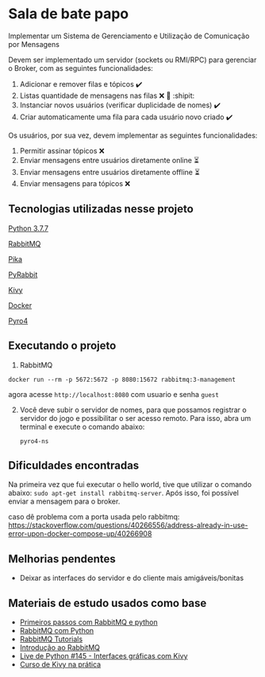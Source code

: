 # Sala de bate papo

Implementar um Sistema de Gerenciamento e Utilização de Comunicação
por Mensagens

Devem ser implementado um servidor (sockets ou RMI/RPC) para gerenciar o
Broker, com as seguintes funcionalidades:

1. Adicionar e remover filas e tópicos :heavy_check_mark:
2. Listas quantidade de mensagens nas filas :x: :bug: :shipit:	
3. Instanciar novos usuários (verificar duplicidade de nomes) :heavy_check_mark:
4. Criar automaticamente uma fila para cada usuário novo criado :heavy_check_mark:

Os usuários, por sua vez, devem implementar as seguintes funcionalidades:

1. Permitir assinar tópicos :x:	
2. Enviar mensagens entre usuários diretamente online :hourglass_flowing_sand:	
3. Enviar mensagens entre usuários diretamente offline :hourglass_flowing_sand:
4. Enviar mensagens para tópicos :x:


## Tecnologias utilizadas nesse projeto

[Python 3.7.7](https://www.python.org/downloads/)

[RabbitMQ](https://www.rabbitmq.com/)

[Pika](https://pika.readthedocs.io/en/stable/)

[PyRabbit](https://github.com/bkjones/pyrabbit)

[Kivy](https://github.com/kivy/kivy)

[Docker](https://www.docker.com/)

[Pyro4](https://github.com/irmen/Pyro4)


## Executando o projeto

1. RabbitMQ

` docker run --rm -p 5672:5672 -p 8080:15672 rabbitmq:3-management `

agora acesse ` http://localhost:8080 ` com usuario e senha `guest`


2.  Você deve subir o servidor de nomes, para que possamos 
    registrar o servidor do jogo e possibilitar o ser acesso remoto. 
    Para isso, abra um terminal e execute o comando abaixo:

    `pyro4-ns`

## Dificuldades encontradas

Na primeira vez que fui executar o hello world, tive que utilizar o comando abaixo:
` sudo apt-get install rabbitmq-server `. Após isso, foi possível enviar a mensagem para o broker.

caso dê problema com a porta usada pelo rabbitmq: https://stackoverflow.com/questions/40266556/address-already-in-use-error-upon-docker-compose-up/40266908

## Melhorias pendentes

- Deixar as interfaces do servidor e do cliente mais amigáveis/bonitas

## Materiais de estudo usados como base

- [Primeiros passos com RabbitMQ e python](https://blog.ateliedocodigo.com.br/primeiros-passos-com-rabbitmq-e-python-938fb0957019)
- [RabbitMQ com Python](https://gist.github.com/renatoapcosta/2a4b6c7a5933edf09e9226e11f1ca989)
- [RabbitMQ Tutorials](https://www.rabbitmq.com/getstarted.html)
- [Introdução ao RabbitMQ](https://www.youtube.com/watch?v=1WgrnSDDtVE&feature=emb_logo)
- [Live de Python #145 - Interfaces gráficas com Kivy](https://www.youtube.com/watch?v=5ApbLrcUtlE)
- [Curso de Kivy na prática](https://www.youtube.com/playlist?list=PLsMpSZTgkF5AV1FmALMgW8W-TvrfR3nrs)
